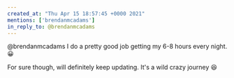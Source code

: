 ```yaml
---
created_at: "Thu Apr 15 18:57:45 +0000 2021"
mentions: ['brendanmcadams']
in_reply_to: @brendanmcadams
---
```


@brendanmcadams I do a pretty good job getting my 6-8 hours every night. 😀

For sure though, will definitely keep updating. It's a wild crazy journey 😆